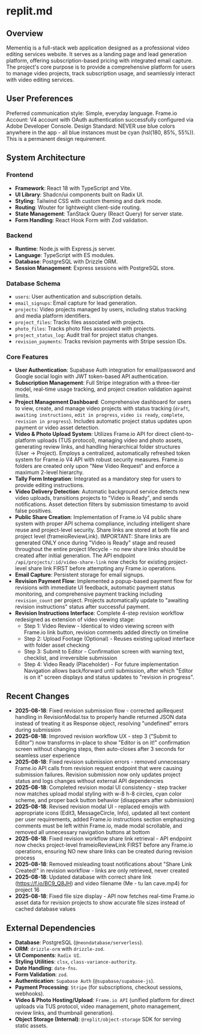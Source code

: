# replit.md

## Overview
Mementiq is a full-stack web application designed as a professional video editing services website. It serves as a landing page and lead generation platform, offering subscription-based pricing with integrated email capture. The project's core purpose is to provide a comprehensive platform for users to manage video projects, track subscription usage, and seamlessly interact with video editing services.

## User Preferences
Preferred communication style: Simple, everyday language.
Frame.io Account: V4 account with OAuth authentication successfully configured via Adobe Developer Console.
Design Standard: NEVER use blue colors anywhere in the app - all blue instances must be cyan (hsl(180, 85%, 55%)). This is a permanent design requirement.

## System Architecture

### Frontend
- **Framework**: React 18 with TypeScript and Vite.
- **UI Library**: Shadcn/ui components built on Radix UI.
- **Styling**: Tailwind CSS with custom theming and dark mode.
- **Routing**: Wouter for lightweight client-side routing.
- **State Management**: TanStack Query (React Query) for server state.
- **Form Handling**: React Hook Form with Zod validation.

### Backend
- **Runtime**: Node.js with Express.js server.
- **Language**: TypeScript with ES modules.
- **Database**: PostgreSQL with Drizzle ORM.
- **Session Management**: Express sessions with PostgreSQL store.

### Database Schema
- `users`: User authentication and subscription details.
- `email_signups`: Email capture for lead generation.
- `projects`: Video projects managed by users, including status tracking and media platform identifiers.
- `project_files`: Tracks files associated with projects.
- `photo_files`: Tracks photo files associated with projects.
- `project_status_log`: Audit trail for project status changes.
- `revision_payments`: Tracks revision payments with Stripe session IDs.

### Core Features
- **User Authentication**: Supabase Auth integration for email/password and Google social login with JWT token-based API authentication.
- **Subscription Management**: Full Stripe integration with a three-tier model, real-time usage tracking, and project creation validation against limits.
- **Project Management Dashboard**: Comprehensive dashboard for users to view, create, and manage video projects with status tracking (`draft`, `awaiting instructions`, `edit in progress`, `video is ready`, `complete`, `revision in progress`). Includes automatic project status updates upon payment or video asset detection.
- **Video & Photo Upload System**: Utilizes Frame.io API for direct client-to-platform uploads (TUS protocol), managing video and photo assets, generating review links, and handling hierarchical folder structures (User -> Project). Employs a centralized, automatically refreshed token system for Frame.io V4 API with robust security measures. Frame.io folders are created only upon "New Video Request" and enforce a maximum 2-level hierarchy.
- **Tally Form Integration**: Integrated as a mandatory step for users to provide editing instructions.
- **Video Delivery Detection**: Automatic background service detects new video uploads, transitions projects to "Video is Ready", and sends notifications. Asset detection filters by submission timestamp to avoid false positives.
- **Public Share Creation**: Implementation of Frame.io V4 public share system with proper API schema compliance, including intelligent share reuse and project-level security. Share links are stored at both file and project level (frameioReviewLink). IMPORTANT: Share links are generated ONLY once during "Video is Ready" stage and reused throughout the entire project lifecycle - no new share links should be created after initial generation. The API endpoint `/api/projects/:id/video-share-link` now checks for existing project-level share link FIRST before attempting any Frame.io operations.
- **Email Capture**: Persistent storage for email signups.
- **Revision Payment Flow**: Implemented a popup-based payment flow for revisions with immediate UI feedback, automatic payment status monitoring, and comprehensive payment tracking including `revision_count` per project. Projects automatically update to "awaiting revision instructions" status after successful payment.
- **Revision Instructions Interface**: Complete 4-step revision workflow redesigned as extension of video viewing stage:
  - Step 1: Video Review - Identical to video viewing screen with Frame.io link button, revision comments added directly on timeline
  - Step 2: Upload Footage (Optional) - Reuses existing upload interface with folder asset checking
  - Step 3: Submit to Editor - Confirmation screen with warning text, checklist, and irreversible submission
  - Step 4: Video Ready (Placeholder) - For future implementation
  Navigation allows back/forward until submission, after which "Editor is on it" screen displays and status updates to "revision in progress".

## Recent Changes
- **2025-08-18**: Fixed revision submission flow - corrected apiRequest handling in RevisionModal.tsx to properly handle returned JSON data instead of treating it as Response object, resolving "undefined" errors during submission
- **2025-08-18**: Improved revision workflow UX - step 3 ("Submit to Editor") now transforms in-place to show "Editor is on it!" confirmation screen without changing steps, then auto-closes after 3 seconds for seamless user experience
- **2025-08-18**: Fixed revision submission errors - removed unnecessary Frame.io API calls from revision request endpoint that were causing submission failures. Revision submission now only updates project status and logs changes without external API dependencies
- **2025-08-18**: Completed revision modal UI consistency - step tracker now matches upload modal styling with w-8 h-8 circles, cyan color scheme, and proper back button behavior (disappears after submission)
- **2025-08-18**: Revised revision modal UI - replaced emojis with appropriate icons (Edit3, MessageCircle, Info), updated all text content per user requirements, added Frame.io instructions section emphasizing comments must be left within Frame.io, made modal scrollable, and removed all unnecessary navigation buttons at bottom
- **2025-08-18**: Fixed revision workflow share link retrieval - API endpoint now checks project-level frameioReviewLink FIRST before any Frame.io operations, ensuring NO new share links can be created during revision process
- **2025-08-18**: Removed misleading toast notifications about "Share Link Created!" in revision workflow - links are only retrieved, never created
- **2025-08-18**: Updated database with correct share link (https://f.io/BC9_Q8JH) and video filename (Me - tu lan cave.mp4) for project 16
- **2025-08-18**: Fixed file size display - API now fetches real-time Frame.io asset data for revision projects to show accurate file sizes instead of cached database values

## External Dependencies

- **Database**: PostgreSQL (`@neondatabase/serverless`).
- **ORM**: `drizzle-orm` with `drizzle-zod`.
- **UI Components**: `Radix UI`.
- **Styling Utilities**: `clsx`, `class-variance-authority`.
- **Date Handling**: `date-fns`.
- **Form Validation**: `zod`.
- **Authentication**: `Supabase Auth` (`@supabase/supabase-js`).
- **Payment Processing**: `Stripe` (for subscriptions, checkout sessions, webhooks).
- **Video & Photo Hosting/Upload**: `Frame.io API` (unified platform for direct uploads via TUS protocol, video management, photo management, review links, and thumbnail generation).
- **Object Storage (Internal)**: `@replit/object-storage` SDK for serving static assets.